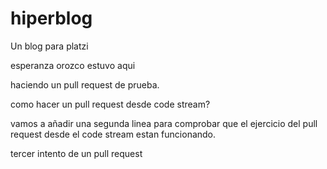 # hiperblog
Un blog para platzi

esperanza orozco estuvo aqui 

haciendo un pull request de prueba.

como hacer un pull request desde code stream?

vamos a añadir una segunda linea para comprobar que el ejercicio del pull request desde el code stream estan funcionando.

tercer intento de un pull request 